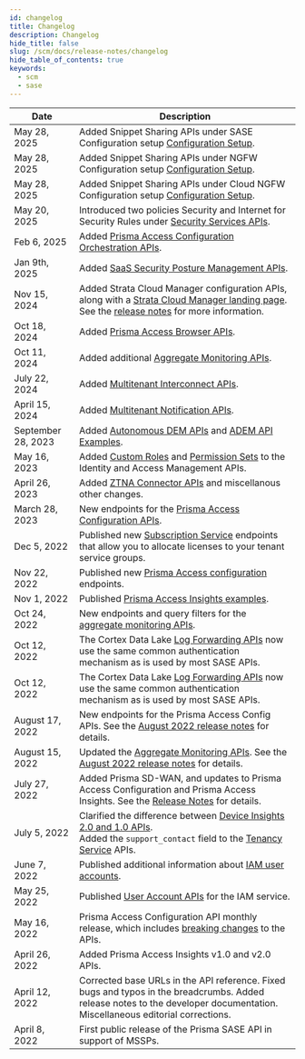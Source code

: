 ```yaml
---
id: changelog
title: Changelog
description: Changelog
hide_title: false
slug: /scm/docs/release-notes/changelog
hide_table_of_contents: true
keywords:
  - scm
  - sase
---
```


| Date            | Description                                                                                                                                                                           |
| --------------- | ------------------------------------------------------------------------------------------------------------------------------------------------------------------------------------- |
| May 28, 2025     | Added Snippet Sharing APIs under SASE Configuration setup [Configuration Setup](/scm/api/config/setup/snippet-sharing/).
| May 28, 2025     | Added Snippet Sharing APIs under NGFW Configuration setup [Configuration Setup](/scm/api/config/ngfw/setup/snippet-sharing/).
| May 28, 2025     | Added Snippet Sharing APIs under Cloud NGFW Configuration setup [Configuration Setup](/scm/api/config/cloudngfw/setup/snippet-sharing/).
| May 20, 2025     | Introduced two policies Security and Internet for Security Rules under [Security Services APIs](/scm/api/config/sase/security/security-api/).
| Feb 6, 2025     | Added [Prisma Access Configuration Orchestration APIs](/sase/api/introduction/). |
| Jan 9th, 2025  | Added [SaaS Security Posture Management APIs](/sase/api/sspm/).
| Nov 15, 2024  | Added Strata Cloud Manager configuration APIs, along with a [Strata Cloud Manager landing page](/strata-cloud-manager/). See the [release notes](/scm/docs/release-notes/november2024) for more information. |
| Oct 18, 2024  | Added [Prisma Access Browser APIs](/access/api/browser-mgmt/).                                       |
| Oct 11, 2024  | Added additional [Aggregate Monitoring APIs](/sase/api/mt-monitor/).                                                                                                                    |
| July 22, 2024  | Added [Multitenant Interconnect APIs](/sase/api/mt-interconnect/).                                                                                                                     |
| April 15, 2024  | Added [Multitenant Notification APIs](/sase/api/mt-notifications/).                                                      |
| September 28, 2023    | Added [Autonomous DEM APIs](/access/docs/adem) and [ADEM API Examples](/access/docs/adem/examples/application-performance/mu-experience-score-for-an-app/). |
| May 16, 2023    | Added [Custom Roles](/sase/api/iam/custom-roles/) and [Permission Sets](/sase/api/iam/permission-sets/) to the Identity and Access Management APIs. |
| April 26, 2023  | Added [ZTNA Connector APIs](/sase/docs/release-notes/release-notes/#april-2023) and miscellanous other changes.   |
| March 28, 2023  | New endpoints for the [Prisma Access Configuration APIs](/sase/docs/release-notes/release-notes/#march-2023).  |
| Dec 5, 2022     | Published new [Subscription Service](/sase/api/subscription/) endpoints that allow you to allocate licenses to your tenant service groups.  |
| Nov 22, 2022    | Published new [Prisma Access configuration](/sase/docs/release-notes/release-notes/#november-2022) endpoints.          |
| Nov 1, 2022     | Published [Prisma Access Insights examples](/access/docs/insights/examples/).              |
| Oct 24, 2022    | New endpoints and query filters for the [aggregate monitoring APIs](/sase/docs/release-notes/release-notes/#late-august-2022).       |
| Oct 12, 2022    | The Cortex Data Lake [Log Forwarding APIs](/cdl/docs/log-forwarding/) now use the same common authentication mechanism as is used by most SASE APIs. |
| Oct 12, 2022    | The Cortex Data Lake [Log Forwarding APIs](/cdl/docs/log-forwarding/) now use the same common authentication mechanism as is used by most SASE APIs.|
| August 17, 2022 | New endpoints for the Prisma Access Config APIs. See the [August 2022 release notes](/sase/docs/release-notes/release-notes#august-2022) for details.|
| August 15, 2022 | Updated the [Aggregate Monitoring APIs](/sase/api/mt-monitor). See the [August 2022 release notes](/sase/docs/release-notes/release-notes#august-2022) for details.  |
| July 27, 2022   | Added Prisma SD-WAN, and updates to Prisma Access Configuration and Prisma Access Insights. See the [Release Notes](/sase/docs/release-notes/release-notes#july-2022) for details.    |
| July 5, 2022    | Clarified the difference between [Device Insights 2.0 and 1.0 APIs](/access/docs/insights). <br/> Added the `support_contact` field to the [Tenancy Service](/sase/api/tenancy) APIs. |
| June 7, 2022    | Published additional information about [IAM user accounts](/sase/docs/user-accounts).                                                                                            |
| May 25, 2022    | Published [User Account APIs](/sase/api/iam/user-accounts) for the IAM service.                                                                                                  |
| May 16, 2022    | Prisma Access Configuration API monthly release, which includes [breaking changes](/sase/docs/release-notes/release-notes#april-2022) to the APIs.                                    |
| April 26, 2022  | Added Prisma Access Insights v1.0 and v2.0 APIs. |                                                                                                    
| April 12, 2022  | Corrected base URLs in the API reference. Fixed bugs and typos in the breadcrumbs.   Added release notes to the developer documentation. Miscellaneous editorial corrections.           |
| April 8, 2022   | First public release of the Prisma SASE API in support of MSSPs.                                                                                                                      |